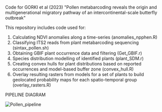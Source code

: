 Code for GORKI et al (2023) "Pollen metabarcoding reveals the origin and multigenerational migratory pathway of an intercontinental-scale butterfly outbreak"

This repository includes code used for:

1) Calculating NDVI anomalies along a time-series (anomalies_npphen.R)
2) Classifying ITS2 reads from plant metabarcoding sequencing (sintax_pollen.sh)
3) Obtaining GBIF plant occurrence data and filtering (Get_GBIF.r)
4) Species distribution modelling of identified plants (plant_SDM.r)
5) Creating convex hulls for plant distributions based on reported occurrences and model-based buffer zone (convex_hull.R)
6) Overlay resulting rasters from models for a set of plants to build geolocated probability maps for each spatio-temporal group (overlay_rasters.R)

PIPELINE DIAGRAM

![Pollen_pipeline](https://github.com/GTlabIBB/Pollen2019/assets/91366581/3594e25a-2806-466c-8de8-192558d2ff94)

